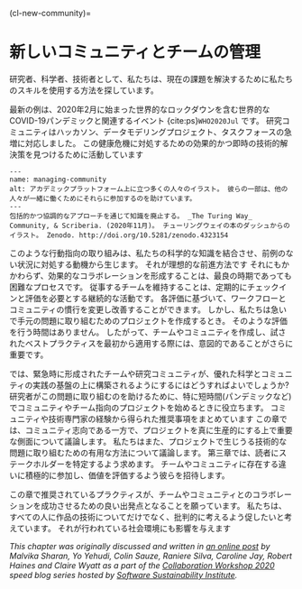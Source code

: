 (cl-new-community)=
# 新しいコミュニティとチームの管理

研究者、科学者、技術者として、私たちは、現在の課題を解決するために私たちのスキルを使用する方法を探しています。

最新の例は、2020年2月に始まった世界的なロックダウンを含む世界的なCOVID-19パンデミックと関連するイベント {cite:ps}`WHO2020Jul` です。 研究コミュニティはハッカソン、データモデリングプロジェクト、タスクフォースの急増に対応しました。 この健康危機に対処するための効果的かつ即時の技術的解決策を見つけるために活動しています

```{figure} ../figures/decolonising-knowledge.*
---
name: managing-community
alt: アカデミックプラットフォーム上に立つ多くの人々のイラスト。 彼らの一部は、他の人々が一緒に働くためにそれらに参加するのを助けています。
---
包括的かつ協調的なアプローチを通じて知識を廃止する。 _The Turing Way_ Community, & Scriberia. (2020年11月)。 チューリングウェイの本のダッシュからのイラスト。 Zenodo. http://doi.org/10.5281/zenodo.4323154
```

このような行動指向の取り組みは、私たちの科学的な知識を結合させ、前例のない状況に対処する動機から生じます。 それが理想的な前進方法です それにもかかわらず、効果的なコラボレーションを形成することは、最良の時期であっても困難なプロセスです。 従事するチームを維持することは、定期的にチェックインと評価を必要とする継続的な活動です。 各評価に基づいて、ワークフローとコミュニティの慣行を変更し改善することができます。 しかし、私たちは急いで手元の問題に取り組むためのプロジェクトを作成するとき。 そのような評価を行う時間はありません。 したがって、チームやコミュニティを作成し、試されたベストプラクティスを最初から適用する際には、意図的であることがさらに重要です。

では、緊急時に形成されたチームや研究コミュニティが、優れた科学とコミュニティの実践の基盤の上に構築されるようにするにはどうすればよいでしょうか? 研究者がこの問題に取り組むのを助けるために、特に短時間(パンデミックなど)でコミュニティやチーム指向のプロジェクトを始めるときに役立ちます。 コミュニティや技術専門家の経験から得られた推奨事項をまとめています この章では、コミュニティ志向である一方で、プロジェクトを真に生産的にする上で重要な側面について議論します。 私たちはまた、プロジェクトで生じうる技術的な問題に取り組むための有用な方法について議論します。 第三章では、読者にステークホルダーを特定するよう求めます。 チームやコミュニティに存在する違いに積極的に参加し、価値を評価するよう彼らを招待します。

この章で推奨されているプラクティスが、チームやコミュニティとのコラボレーションを成功させるための良い出発点となることを願っています。 私たちは、すべての人に作品の技術についてだけでなく、批判的に考えるよう促したいと考えています。 それが行われている社会環境にも影響を与えます

*This chapter was originally discussed and written in [an online post](https://www.software.ac.uk/blog/2020-05-26-cw20-speed-blog-bootstrapping-development-team-during-time-crisis) by Malvika Sharan, Yo Yehudi, Colin Sauze, Raniere Silva, Caroline Jay, Robert Haines and Claire Wyatt as a part of the [Collaboration Workshop 2020](https://www.software.ac.uk/cw20) speed blog series hosted by [Software Sustainability Institute](https://www.software.ac.uk).*
